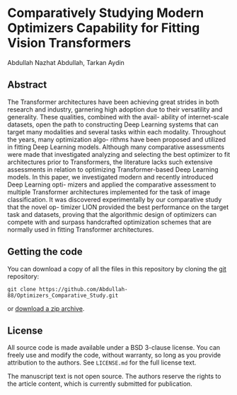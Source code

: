 # Comparatively Studying Modern Optimizers Capability for Fitting Vision Transformers

Abdullah Nazhat Abdullah, 
Tarkan Aydin

## Abstract
The Transformer architectures have been achieving great
strides in both research and industry, garnering high adoption due to
their versatility and generality. These qualities, combined with the avail-
ability of internet-scale datasets, open the path to constructing Deep
Learning systems that can target many modalities and several tasks
within each modality. Throughout the years, many optimization algo-
rithms have been proposed and utilized in fitting Deep Learning models.
Although many comparative assessments were made that investigated
analyzing and selecting the best optimizer to fit architectures prior to
Transformers, the literature lacks such extensive assessments in relation
to optimizing Transformer-based Deep Learning models. In this paper,
we investigated modern and recently introduced Deep Learning opti-
mizers and applied the comparative assessment to multiple Transformer
architectures implemented for the task of image classification. It was
discovered experimentally by our comparative study that the novel op-
timizer LION provided the best performance on the target task and
datasets, proving that the algorithmic design of optimizers can compete
with and surpass handcrafted optimization schemes that are normally
used in fitting Transformer architectures.

## Getting the code

You can download a copy of all the files in this repository by cloning the
[git](https://git-scm.com/) repository:

    git clone https://github.com/Abdullah-88/Optimizers_Comparative_Study.git

or [download a zip archive](https://github.com/Abdullah-88/Optimizers_Comparative_Study/archive/master.zip).


## License

All source code is made available under a BSD 3-clause license. You can freely
use and modify the code, without warranty, so long as you provide attribution
to the authors. See `LICENSE.md` for the full license text.

The manuscript text is not open source. The authors reserve the rights to the
article content, which is currently submitted for publication.
